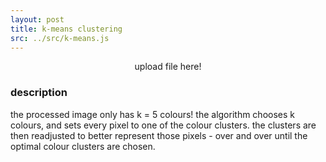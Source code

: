 ```yaml
---
layout: post
title: k-means clustering
src: ../src/k-means.js
---
```


<p><input type="file"  accept="image/*" name="image" id="file"  onchange="loadFile(event)" style="display: none;"></p>
<div width="100%" style="text-align:center"><label for="file" style="cursor: pointer;">upload file here!</label></div>

### description
the processed image only has k = 5 colours! the algorithm chooses k colours, and sets every pixel to one of the colour clusters. the clusters are then readjusted to better represent those pixels - over and over until the optimal colour clusters are chosen.
